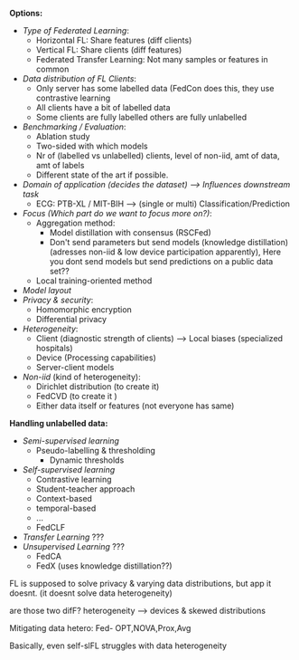 **Options:**
- *Type of Federated Learning*:
	- Horizontal FL: Share features (diff clients)
	- Vertical FL: Share clients (diff features)
	- Federated Transfer Learning: Not many samples or features in common
- *Data distribution of FL Clients*:
	- Only server has some labelled data (FedCon does this, they use contrastive learning
	- All clients have a bit of labelled data
	- Some clients are fully labelled others are fully unlabelled
- *Benchmarking / Evaluation*:
	- Ablation study
	- Two-sided with which models
	- Nr of (labelled vs unlabelled) clients, level of non-iid, amt of data, amt of labels
	- Different state of the art if possible.
- *Domain of application (decides the dataset) --> Influences downstream task* 
	- ECG: PTB-XL / MIT-BIH --> (single or multi) Classification/Prediction
- *Focus (Which part do we want to focus more on?)*: 
	- Aggregation method:
		- Model distillation with consensus (RSCFed)
		- Don't send parameters but send models (knowledge distillation) (adresses non-iid & low device participation apparently), Here you dont send models but send predictions on a public data set??
	- Local training-oriented method
- *Model layout* 
- *Privacy & security*:
	- Homomorphic encryption 
	- Differential privacy
- *Heterogeneity*:
	- Client (diagnostic strength of clients) --> Local biases (specialized hospitals)
	- Device (Processing capabilities)
	- Server-client models
- *Non-iid* (kind of heterogeneity):
	- Dirichlet distribution (to create it)
	- FedCVD (to create it )
	- Either data itself or features (not everyone has same)

**Handling unlabelled data:**
- *Semi-supervised learning*
	- Pseudo-labelling & thresholding
		- Dynamic thresholds 
- *Self-supervised learning*
	- Contrastive learning
	- Student-teacher approach
	- Context-based
	- temporal-based
	- ...
	- FedCLF
- *Transfer Learning* ???
- *Unsupervised Learning* ???
	- FedCA
	- FedX (uses knowledge distillation??)


FL is supposed to solve privacy & varying data distributions, but app it doesnt. (it doesnt solve data heterogeneity)

are those two difF?
heterogeneity --> devices & skewed distributions

Mitigating data hetero: Fed- OPT,NOVA,Prox,Avg

Basically, even self-slFL struggles with data heterogeneity
